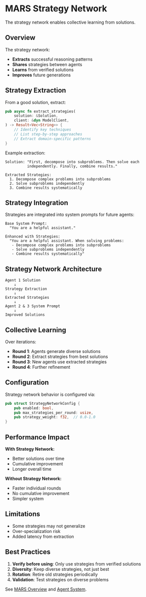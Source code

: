# MARS Strategy Network

The strategy network enables collective learning from solutions.

## Overview

The strategy network:

- **Extracts** successful reasoning patterns
- **Shares** strategies between agents
- **Learns** from verified solutions
- **Improves** future generations

## Strategy Extraction

From a good solution, extract:

```rust
pub async fn extract_strategies(
    solution: &Solution,
    client: &dyn ModelClient,
) -> Result<Vec<String>> {
    // Identify key techniques
    // List step-by-step approaches
    // Extract domain-specific patterns
}
```

Example extraction:

```
Solution: "First, decompose into subproblems. Then solve each
          independently. Finally, combine results."

Extracted Strategies:
  1. Decompose complex problems into subproblems
  2. Solve subproblems independently
  3. Combine results systematically
```

## Strategy Integration

Strategies are integrated into system prompts for future agents:

```
Base System Prompt:
  "You are a helpful assistant."

Enhanced with Strategies:
  "You are a helpful assistant. When solving problems:
   - Decompose complex problems into subproblems
   - Solve subproblems independently
   - Combine results systematically"
```

## Strategy Network Architecture

```
Agent 1 Solution
    ↓
Strategy Extraction
    ↓
Extracted Strategies
    ↓
Agent 2 & 3 System Prompt
    ↓
Improved Solutions
```

## Collective Learning

Over iterations:

- **Round 1**: Agents generate diverse solutions
- **Round 2**: Extract strategies from best solutions
- **Round 3**: New agents use extracted strategies
- **Round 4**: Further refinement

## Configuration

Strategy network behavior is configured via:

```rust
pub struct StrategyNetworkConfig {
    pub enabled: bool,
    pub max_strategies_per_round: usize,
    pub strategy_weight: f32,  // 0.0-1.0
}
```

## Performance Impact

**With Strategy Network:**
- Better solutions over time
- Cumulative improvement
- Longer overall time

**Without Strategy Network:**
- Faster individual rounds
- No cumulative improvement
- Simpler system

## Limitations

- Some strategies may not generalize
- Over-specialization risk
- Added latency from extraction

## Best Practices

1. **Verify before using**: Only use strategies from verified solutions
2. **Diversity**: Keep diverse strategies, not just best
3. **Rotation**: Retire old strategies periodically
4. **Validation**: Test strategies on diverse problems

See [MARS Overview](overview.md) and [Agent System](agent-system.md).

